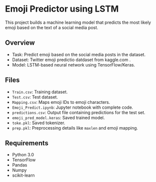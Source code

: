 # Emoji Predictor using LSTM

This project builds a machine learning model that predicts the most likely emoji based on the text of a social media post.

## Overview

- Task: Predict emoji based on the social media posts in the dataset.
- Dataset: Twitter emoji predictio datdaset from kaggle.com .
- Model: LSTM-based neural network using TensorFlow/Keras.

## Files

- `Train.csv`: Training dataset.
- `Test.csv`: Test dataset.
- `Mapping.csv`: Maps emoji IDs to emoji characters.
- `Emoji_Predict.ipynb`: Jupyter notebook with complete code.
- `predictions.csv`: Output file containing predictions for the test set.
- `emoji_pred_model.keras`: Saved trained model.
- `toke.pkl`: Saved tokenizer.
- `prep.pkl`: Preprocessing details like `maxlen` and emoji mapping.

## Requirements

- Python 3.0
- TensorFlow
- Pandas
- Numpy
- scikit-learn
